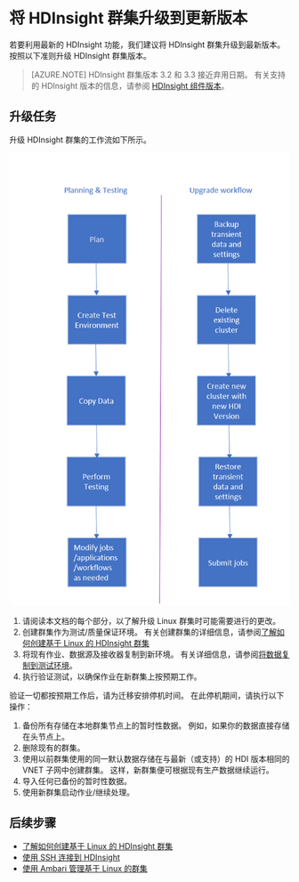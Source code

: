 <properties
    pageTitle="将 HDInsight 群集升级到更新版本 - Azure | Azure"
    description="了解如何将 HDInsight 群集升级到较新版本。"
    services="hdinsight"
    documentationcenter=""
    author="bhanupr"
    manager="asadk"
    editor="bhanupr"
    translationtype="Human Translation" />
<tags
    ms.assetid="60eb573c-e639-4815-9fc6-ea8b106d8dbc"
    ms.service="hdinsight"
    ms.custom="hdinsightactive"
    ms.devlang="na"
    ms.topic="article"
    ms.tgt_pltfrm="na"
    ms.workload="big-data"
    ms.date="04/04/2017"
    wacn.date="05/08/2017"
    ms.author="bhanupr"
    ms.sourcegitcommit="2c4ee90387d280f15b2f2ed656f7d4862ad80901"
    ms.openlocfilehash="a96ff5e0f9511a1757df9390a97faabe48999e75"
    ms.lasthandoff="04/28/2017" />

# <a name="upgrade-hdinsight-cluster-to-a-newer-version"></a>将 HDInsight 群集升级到更新版本
若要利用最新的 HDInsight 功能，我们建议将 HDInsight 群集升级到最新版本。 按照以下准则升级 HDInsight 群集版本。

> [AZURE.NOTE]
> HDInsight 群集版本 3.2 和 3.3 接近弃用日期。 有关支持的 HDInsight 版本的信息，请参阅 [HDInsight 组件版本](/documentation/articles/hdinsight-component-versioning/#supported-hdinsight-versions)。
>
>

## <a name="upgrade-tasks"></a>升级任务
升级 HDInsight 群集的工作流如下所示。

![升级工作流关系图](./media/hdinsight-upgrade-cluster/upgrade-workflow.png)

1. 请阅读本文档的每个部分，以了解升级 Linux 群集时可能需要进行的更改。
2. 创建群集作为测试/质量保证环境。 有关创建群集的详细信息，请参阅[了解如何创建基于 Linux 的 HDInsight 群集](/documentation/articles/hdinsight-hadoop-provision-linux-clusters/)
3. 将现有作业、数据源及接收器复制到新环境。 有关详细信息，请参阅[将数据复制到测试环境](/documentation/articles/hdinsight-migrate-from-windows-to-linux/#copy-data-to-the-test-environment)。
4. 执行验证测试，以确保作业在新群集上按预期工作。

验证一切都按预期工作后，请为迁移安排停机时间。 在此停机期间，请执行以下操作：

1. 备份所有存储在本地群集节点上的暂时性数据。 例如，如果你的数据直接存储在头节点上。
2. 删除现有的群集。
3. 使用以前群集使用的同一默认数据存储在与最新（或支持）的 HDI 版本相同的 VNET 子网中创建群集。 这样，新群集便可根据现有生产数据继续运行。
4. 导入任何已备份的暂时性数据。
5. 使用新群集启动作业/继续处理。

## <a name="next-steps"></a>后续步骤
* [了解如何创建基于 Linux 的 HDInsight 群集](/documentation/articles/hdinsight-hadoop-provision-linux-clusters/)
* [使用 SSH 连接到 HDInsight](/documentation/articles/hdinsight-hadoop-linux-use-ssh-unix/)
* [使用 Ambari 管理基于 Linux 的群集](/documentation/articles/hdinsight-hadoop-manage-ambari/)

<!--Update_Description: wording update-->